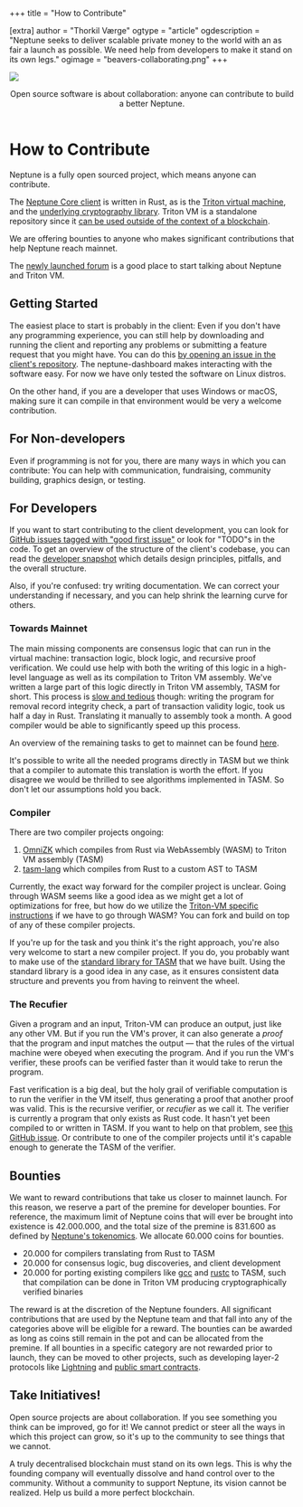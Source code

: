 +++
title = "How to Contribute"

[extra]
author = "Thorkil Værge"
ogtype = "article"
ogdescription = "Neptune seeks to deliver scalable private money to the world with an as fair a launch as possible. We need help from developers to make it stand on its own legs."
ogimage = "beavers-collaborating.png"
+++

![](beavers-collaborating.png)
<center>Open source software is about collaboration: anyone can contribute to build a better Neptune.</center></br>

# How to Contribute
Neptune is a fully open sourced project, which means anyone can contribute.

The [Neptune Core client](https://github.com/Neptune-Crypto/neptune-core/) is written in Rust, as is the [Triton virtual machine](https://triton-vm.org), and the [underlying cryptography library](https://github.com/Neptune-Crypto/twenty-first). Triton VM is a standalone repository since it [can be used outside of the context of a blockchain](https://neptune.cash/blog/announcing-tvm/).

We are offering bounties to anyone who makes significant contributions that help Neptune reach mainnet.

The [newly launched forum](https://talk.neptune.cash/) is a good place to start talking about Neptune and Triton VM.

## Getting Started
The easiest place to start is probably in the client: Even if you don't have any programming experience, you can still help by downloading and running the client and reporting any problems or submitting a feature request that you might have. You can do this [by opening an issue in the client's repository](https://github.com/Neptune-Crypto/neptune-core/issues). The neptune-dashboard makes interacting with the software easy. For now we have only tested the software on Linux distros.

On the other hand, if you are a developer that uses Windows or macOS, making sure it can compile in that environment would be very a welcome contribution.

## For Non-developers
Even if programming is not for you, there are many ways in which you can contribute: You can help with communication, fundraising, community building, graphics design, or testing.

## For Developers
If you want to start contributing to the client development, you can look for [GitHub issues tagged with "good first issue"](https://github.com/Neptune-Crypto/neptune-core/issues?q=is%3Aissue+is%3Aopen+label%3A%22good+first+issue%22) or look for "TODO"s in the code. To get an overview of the structure of the client's codebase, you can read the [developer snapshot](https://github.com/Neptune-Crypto/neptune-core/blob/689db5cab8d673b3b11d930e03442ba2fbf6d0be/developer_docs/documentation_snapshots/20221011.md) which details design principles, pitfalls, and the overall structure.

Also, if you're confused: try writing documentation. We can correct your understanding if necessary, and you can help shrink the learning curve for others.

### Towards Mainnet
The main missing components are consensus logic that can run in the virtual machine: transaction logic, block logic, and recursive proof verification. We could use help with both the writing of this logic in a high-level language as well as its compilation to Triton VM assembly. We've written a large part of this logic directly in Triton VM assembly, TASM for short. This process is [slow and tedious](https://neptune.cash/blog/alphanet/#observations) though: writing the program for removal record integrity check, a part of transaction validity logic, took us half a day in Rust. Translating it manually to assembly took a month. A good compiler would be able to significantly speed up this process.

An overview of the remaining tasks to get to mainnet can be found [here](https://github.com/Neptune-Crypto/neptune-core/issues/10).

It's possible to write all the needed programs directly in TASM but we think that a compiler to automate this translation is worth the effort. If you disagree we would be thrilled to see algorithms implemented in TASM. So don't let our assumptions hold you back.

### Compiler
There are two compiler projects ongoing:
1. [OmniZK](https://github.com/greenhat/omnizk) which compiles from Rust via WebAssembly (WASM) to Triton VM assembly (TASM)
2. [tasm-lang](https://github.com/TritonVM/tasm-lang) which compiles from Rust to a custom AST to TASM

Currently, the exact way forward for the compiler project is unclear. Going through WASM seems like a good idea as we might get a lot of optimizations for free, but how do we utilize the [Triton-VM specific instructions](https://triton-vm.org/spec/instructions.html#hashing) if we have to go through WASM? You can fork and build on top of any of these compiler projects.

If you're up for the task and you think it's the right approach, you're also very welcome to start a new compiler project. If you do, you probably want to make use of the [standard library for TASM](https://github.com/TritonVM/tasm-lib) that we have built. Using the standard library is a good idea in any case, as it ensures consistent data structure and prevents you from having to reinvent the wheel.

### The Recufier
Given a program and an input, Triton-VM can produce an output, just like any other VM. But if you run the VM's prover, it can also generate a *proof* that the program and input matches the output — that the rules of the virtual machine were obeyed when executing the program. And if you run the VM's verifier, these proofs can be verified faster than it would take to rerun the program.

Fast verification is a big deal, but the holy grail of verifiable computation is to run the verifier in the VM itself, thus generating a proof that another proof was valid. This is the recursive verifier, or *recufier* as we call it. The verifier is currently a program that only exists as Rust code. It hasn't yet been compiled to or written in TASM. If you want to help on that problem, see [this GitHub issue](https://github.com/TritonVM/triton-vm/issues/215). Or contribute to one of the compiler projects until it's capable enough to generate the TASM of the verifier.

## Bounties
We want to reward contributions that take us closer to mainnet launch. For this reason, we reserve a part of the premine for developer bounties. For reference, the maximum limit of Neptune coins that will ever be brought into existence is 42.000.000, and the total size of the premine is 831.600 as defined by [Neptune's tokenomics](../tokenomics/). We allocate 60.000 coins for bounties.
- 20.000 for compilers translating from Rust to TASM
- 20.000 for consensus logic, bug discoveries, and client development
- 20.000 for porting existing compilers like [gcc](https://gcc.gnu.org/) and [rustc](https://www.rust-lang.org/) to TASM, such that compilation can be done in Triton VM producing cryptographically verified binaries

The reward is at the discretion of the Neptune founders. All significant contributions that are used by the Neptune team and that fall into any of the categories above will be eligible for a reward. The bounties can be awarded as long as coins still remain in the pot and can be allocated from the premine. If all bounties in a specific category are not rewarded prior to launch, they can be moved to other projects, such as developing layer-2 protocols like [Lightning](https://neptune.cash/blog/scalable-privacy-problem/#lightning) and [public smart contracts](https://neptune.cash/blog/data-availability/).

## Take Initiatives!
Open source projects are about collaboration. If you see something you think can be improved, go for it! We cannot predict or steer all the ways in which this project can grow, so it's up to the community to see things that we cannot.

A truly decentralised blockchain must stand on its own legs. This is why the founding company will eventually dissolve and hand control over to the community. Without a community to support Neptune, its vision cannot be realized. Help us build a more perfect blockchain.
